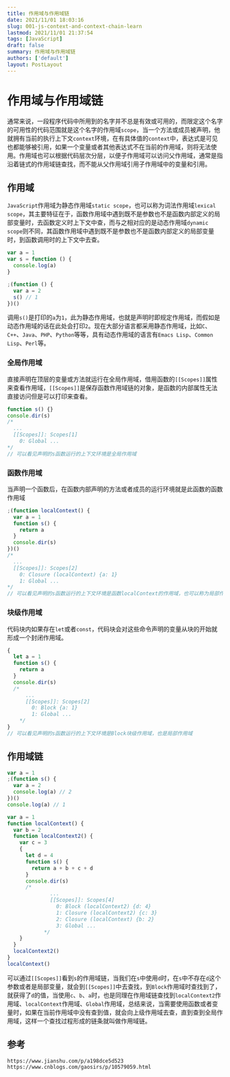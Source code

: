 ```yaml
---
title: 作用域与作用域链
date: 2021/11/01 18:03:16
slug: 001-js-context-and-context-chain-learn
lastmod: 2021/11/01 21:37:54
tags: [JavaScript]
draft: false
summary: 作用域与作用域链
authors: ['default']
layout: PostLayout
---
```


# 作用域与作用域链

通常来说，一段程序代码中所用到的名字并不总是有效或可用的，而限定这个名字的可用性的代码范围就是这个名字的作用域`scope`，当一个方法或成员被声明，他就拥有当前的执行上下文`context`环境，在有具体值的`context`中，表达式是可见也都能够被引用，如果一个变量或者其他表达式不在当前的作用域，则将无法使用。作用域也可以根据代码层次分层，以便子作用域可以访问父作用域，通常是指沿着链式的作用域链查找，而不能从父作用域引用子作用域中的变量和引用。

## 作用域

`JavaScript`作用域为静态作用域`static scope`，也可以称为词法作用域`lexical scope`，其主要特征在于，函数作用域中遇到既不是参数也不是函数内部定义的局部变量时，去函数定义时上下文中查，而与之相对应的是动态作用域`dynamic scope`则不同，其函数作用域中遇到既不是参数也不是函数内部定义的局部变量时，到函数调用时的上下文中去查。

```javascript
var a = 1
var s = function () {
  console.log(a)
}

;(function () {
  var a = 2
  s() // 1
})()
```

调用`s()`是打印的`a`为`1`，此为静态作用域，也就是声明时即规定作用域，而假如是动态作用域的话在此处会打印`2`。现在大部分语言都采用静态作用域，比如`C`、`C++`、`Java`、`PHP`、`Python`等等，具有动态作用域的语言有`Emacs Lisp`、`Common Lisp`、`Perl`等。

### 全局作用域

直接声明在顶层的变量或方法就运行在全局作用域，借用函数的`[[Scopes]]`属性来查看作用域，`[[Scopes]]`是保存函数作用域链的对象，是函数的内部属性无法直接访问但是可以打印来查看。

```javascript
function s() {}
console.dir(s)
/*
  ...
  [[Scopes]]: Scopes[1]
    0: Global ...
*/
// 可以看见声明的s函数运行的上下文环境是全局作用域
```

### 函数作用域

当声明一个函数后，在函数内部声明的方法或者成员的运行环境就是此函数的函数作用域

```javascript
;(function localContext() {
  var a = 1
  function s() {
    return a
  }
  console.dir(s)
})()
/*
  ...
  [[Scopes]]: Scopes[2]
    0: Closure (localContext) {a: 1}
    1: Global ...
*/
// 可以看见声明的s函数运行的上下文环境是函数localContext的作用域，也可以称为局部作用域
```

### 块级作用域

代码块内如果存在`let`或者`const`，代码块会对这些命令声明的变量从块的开始就形成一个封闭作用域。

```javascript
{
  let a = 1
  function s() {
    return a
  }
  console.dir(s)
  /*
      ...
      [[Scopes]]: Scopes[2]
        0: Block {a: 1}
        1: Global ...
    */
}
// 可以看见声明的s函数运行的上下文环境是Block块级作用域，也是局部作用域
```

## 作用域链

```javascript
var a = 1
;(function s() {
  var a = 2
  console.log(a) // 2
})()
console.log(a) // 1
```

```javascript
var a = 1
function localContext() {
  var b = 2
  function localContext2() {
    var c = 3
    {
      let d = 4
      function s() {
        return a + b + c + d
      }
      console.dir(s)
      /*
              ...
              [[Scopes]]: Scopes[4]
                0: Block (localContext2) {d: 4}
                1: Closure (localContext2) {c: 3}
                2: Closure (localContext) {b: 2}
                3: Global ...
            */
    }
  }
  localContext2()
}
localContext()
```

可以通过`[[Scopes]]`看到`s`的作用域链，当我们在`s`中使用`d`时，在`s`中不存在`d`这个参数或者是局部变量，就会到`[[Scopes]]`中去查找，到`Block`作用域时查找到了，就获得了`d`的值，当使用`c`、`b`、`a`时，也是同理在作用域链查找到`localContext2`作用域、`localContext`作用域、`Global`作用域，总结来说，当需要使用函数或者变量时，如果在当前作用域中没有查到值，就会向上级作用域去查，直到查到全局作用域，这样一个查找过程形成的链条就叫做作用域链。

## 参考

```
https://www.jianshu.com/p/a198dce5d523
https://www.cnblogs.com/gaosirs/p/10579059.html
```
